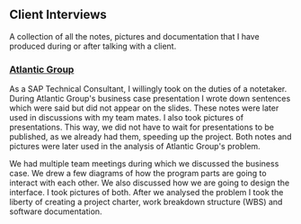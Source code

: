 ## Client Interviews

A collection of all the notes, pictures and documentation that I have produced during or after talking with a
client.

### [Atlantic Group](https://www.atlantic.hr/en/)

As a SAP Technical Consultant, I willingly took on the duties of a notetaker. During Atlantic Group's business
case presentation I wrote down sentences which were said but did not appear on the slides. These notes were
later used in discussions with my team mates. I also took pictures of presentations. This way, we did not
have to wait for presentations to be published, as we already had them, speeding up the project. Both notes and
pictures were later used in the analysis of Atlantic Group's problem.

We had multiple team meetings during which we discussed the business case. We drew a few diagrams of how the
program parts are going to interact with each other. We also discussed how we are going to design the interface.
I took pictures of both. After we analysed the problem I took the liberty of creating a project charter,
work breakdown structure (WBS) and software documentation.

